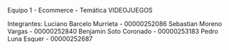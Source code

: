 Equipo 1 - Ecommerce - Temática VIDEOJUEGOS

Integrantes:
Luciano Barcelo Murrieta - 00000252086
Sebastian Moreno Vargas - 00000252840
Benjamin Soto Coronado - 00000253183
Pedro Luna Esquer - 00000252687
